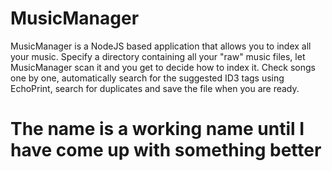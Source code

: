 # MusicManager
MusicManager is a NodeJS based application that allows you to index all your music. Specify a directory containing all your "raw" music files, let MusicManager scan it and you get to decide how to index it. Check songs one by one, automatically search for the suggested ID3 tags using EchoPrint, search for duplicates and save the file when you are ready.

# The name is a working name until I have come up with something better
